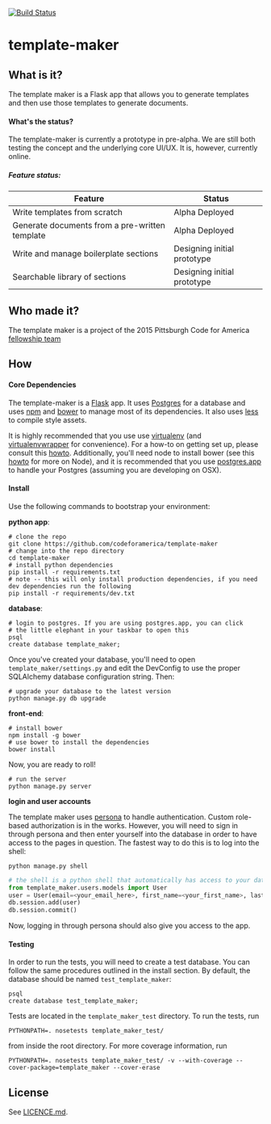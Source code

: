 [![Build Status](https://travis-ci.org/codeforamerica/template-maker.svg?branch=master)](https://travis-ci.org/codeforamerica/template-maker)

# template-maker

## What is it?
The template maker is a Flask app that allows you to generate templates and then use those templates to generate documents.

#### What's the status?
The template-maker is currently a prototype in pre-alpha. We are still both testing the concept and the underlying core UI/UX. It is, however, currently online.

##### Feature status:


| Feature | Status |
|---------|--------|
| Write templates from scratch | Alpha Deployed |
| Generate documents from a pre-written template | Alpha Deployed |
| Write and manage boilerplate sections | Designing initial prototype |
| Searchable library of sections | Designing initial prototype |


## Who made it?
The template maker is a project of the 2015 Pittsburgh Code for America [fellowship team](http://codeforamerica.org/governments/pittsburgh)

## How
#### Core Dependencies
The template-maker is a [Flask](http://flask.pocoo.org/) app. It uses [Postgres](http://www.postgresql.org/) for a database and uses [npm](https://www.npmjs.com/) and [bower](http://bower.io/) to manage most of its dependencies. It also uses [less](http://lesscss.org/) to compile style assets.

It is highly recommended that you use use [virtualenv](https://readthedocs.org/projects/virtualenv/) (and [virtualenvwrapper](https://virtualenvwrapper.readthedocs.org/en/latest/) for convenience). For a how-to on getting set up, please consult this [howto](https://github.com/codeforamerica/howto/blob/master/Python-Virtualenv.md). Additionally, you'll need node to install bower (see this [howto](https://github.com/codeforamerica/howto/blob/master/Node.js.md) for more on Node), and it is recommended that you use [postgres.app](http://postgresapp.com/) to handle your Postgres (assuming you are developing on OSX).

#### Install
Use the following commands to bootstrap your environment:

**python app**:

    # clone the repo
    git clone https://github.com/codeforamerica/template-maker
    # change into the repo directory
    cd template-maker
    # install python dependencies
    pip install -r requirements.txt
    # note -- this will only install production dependencies, if you need dev dependencies run the following
    pip install -r requirements/dev.txt

**database**:

    # login to postgres. If you are using postgres.app, you can click
    # the little elephant in your taskbar to open this
    psql
    create database template_maker;

Once you've created your database, you'll need to open `template_maker/settings.py` and edit the DevConfig to use the proper SQLAlchemy database configuration string. Then:

    # upgrade your database to the latest version
    python manage.py db upgrade

**front-end**:

    # install bower
    npm install -g bower
    # use bower to install the dependencies
    bower install

Now, you are ready to roll!

    # run the server
    python manage.py server

**login and user accounts**

The template maker uses [persona](https://login.persona.org/about) to handle authentication. Custom role-based authorization is in the works. However, you will need to sign in through persona and then enter yourself into the database in order to have access to the pages in question. The fastest way to do this is to log into the shell:

    python manage.py shell


```python
# the shell is a python shell that automatically has access to your database
from template_maker.users.models import User
user = User(email=<your_email_here>, first_name=<your_first_name>, last_name=<your_last_name>, is_admin=True)
db.session.add(user)
db.session.commit()
```

Now, logging in through persona should also give you access to the app.

#### Testing

In order to run the tests, you will need to create a test database. You can follow the same procedures outlined in the install section. By default, the database should be named `test_template_maker`:

    psql
    create database test_template_maker;

Tests are located in the `template_maker_test` directory. To run the tests, run

    PYTHONPATH=. nosetests template_maker_test/

from inside the root directory. For more coverage information, run

    PYTHONPATH=. nosetests template_maker_test/ -v --with-coverage --cover-package=template_maker --cover-erase

## License
See [LICENCE.md](https://github.com/codeforamerica/template-maker/blob/master/LICENCE.md).
